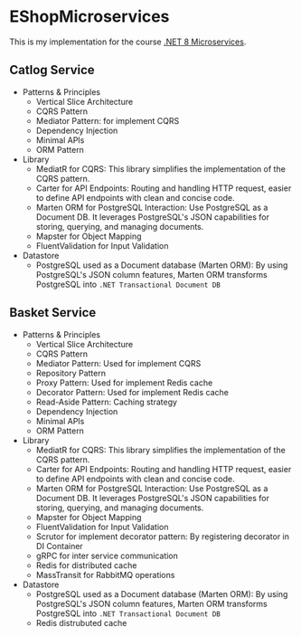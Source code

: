 # EShopMicroservices

This is my implementation for the course [.NET 8 Microservices](https://www.udemy.com/course/microservices-architecture-and-implementation-on-dotnet).

## Catlog Service
- Patterns & Principles
  - Vertical Slice Architecture
  - CQRS Pattern
  - Mediator Pattern: for implement CQRS
  - Dependency Injection
  - Minimal APIs
  - ORM Pattern
- Library
  - MediatR for CQRS: This library simplifies the implementation of the CQRS pattern.
  - Carter for API Endpoints: Routing and handling HTTP request, easier to define API endpoints with clean and concise code.
  - Marten ORM for PostgreSQL Interaction: Use PostgreSQL as a Document DB. It leverages PostgreSQL's JSON capabilities for storing, querying, and managing documents.
  - Mapster for Object Mapping
  - FluentValidation for Input Validation
- Datastore
  - PostgreSQL used as a Document database (Marten ORM): By using PostgreSQL's JSON column features, Marten ORM transforms PostgreSQL into `.NET Transactional Document DB`
## Basket Service
- Patterns & Principles
  - Vertical Slice Architecture
  - CQRS Pattern
  - Mediator Pattern: Used for implement CQRS
  - Repository Pattern
  - Proxy Pattern: Used for implement Redis cache
  - Decorator Pattern: Used for implement Redis cache
  - Read-Aside Pattern: Caching strategy
  - Dependency Injection
  - Minimal APIs
  - ORM Pattern
- Library
  - MediatR for CQRS: This library simplifies the implementation of the CQRS pattern.
  - Carter for API Endpoints: Routing and handling HTTP request, easier to define API endpoints with clean and concise code.
  - Marten ORM for PostgreSQL Interaction: Use PostgreSQL as a Document DB. It leverages PostgreSQL's JSON capabilities for storing, querying, and managing documents.
  - Mapster for Object Mapping
  - FluentValidation for Input Validation
  - Scrutor for implement decorator pattern: By registering decorator in DI Container
  - gRPC for inter service communication
  - Redis for distributed cache
  - MassTransit for RabbitMQ operations
- Datastore
  - PostgreSQL used as a Document database (Marten ORM): By using PostgreSQL's JSON column features, Marten ORM transforms PostgreSQL into `.NET Transactional Document DB`
  - Redis distrubuted cache
